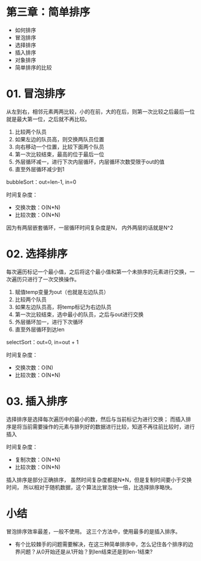# 第三章：简单排序
* 如何排序
* 冒泡排序
* 选择排序
* 插入排序
* 对象排序
* 简单排序的比较

# 01. 冒泡排序
从左到右，相邻元素两两比较，小的在前，大的在后，则第一次比较之后最后一位就是最大第一位，之后就不再比较。
1) 比较两个队员
2) 如果左边的队员高，则交换两队员位置
3) 向右移动一个位置，比较下面两个队员
4) 第一次比较结束，最高的位于最后一位
5) 外层循环减一，进行下次内层循环，内层循环次数受限于out的值
6) 直至外层循环减少到1

bubbleSort：out=len-1, in=0

时间复杂度：

* 交换次数：O(N*N)
* 比较次数：O(N*N)

因为有两层嵌套循环，一层循环时间复杂度是N，
内外两层的话就是N^2

# 02. 选择排序
每次遍历标记一个最小值，之后将这个最小值和第一个未排序的元素进行交换，一次遍历只进行了一次交换操作。
1) 赋值temp变量为out（也就是左边队员）
2) 比较两个队员
3) 如果左边队员高，将temp标记为右边队员
4) 第一次比较结束，选中最小的队员，之后与out进行交换
5) 外层循环加一，进行下次循环
6) 直至外层循环到达len

selectSort：out=0, in=out + 1

时间复杂度：

* 交换次数：O(N)
* 比较次数：O(N*N)


# 03. 插入排序
选择排序是选择每次遍历中的最小的数，然后与当前标记为进行交换；
而插入排序是将当前需要操作的元素与排列好的数据进行比较，知道不再往前比较时，进行插入


时间复杂度：

* 复制次数：O(N*N)
* 比较次数：O(N*N)

插入排序是部分正确排序，
虽然时间复杂度都是N*N，但是复制时间要小于交换时间，
所以相对于随机数据，这个算法比冒泡快一倍，比选择排序略快。


# 小结
冒泡排序效率最差，一般不使用。
这三个方法中，使用最多的是插入排序。

* 有个比较棘手的问题需要解决，在这三种简单排序中，怎么记住各个排序的边界问题？从0开始还是从1开始？到len结束还是到len-1结束?

